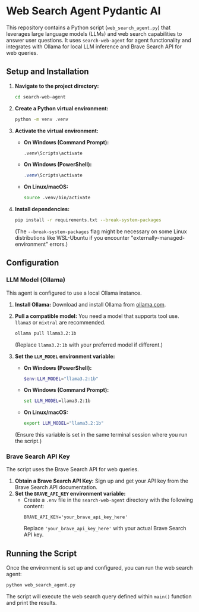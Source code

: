 # Web Search Agent Pydantic AI

This repository contains a Python script (`web_search_agent.py`) that leverages large language models (LLMs) and web search capabilities to answer user questions. It uses `search-web-agent` for agent functionality and integrates with Ollama for local LLM inference and Brave Search API for web queries.

## Setup and Installation

1.  **Navigate to the project directory:**
    ```bash
    cd search-web-agent
    ```

2.  **Create a Python virtual environment:**
    ```bash
    python -m venv .venv
    ```

3.  **Activate the virtual environment:**
    *   **On Windows (Command Prompt):**
        ```cmd
        .venv\Scripts\activate
        ```
    *   **On Windows (PowerShell):**
        ```powershell
        .venv\Scripts\activate
        ```
    *   **On Linux/macOS:**
        ```bash
        source .venv/bin/activate
        ```

4.  **Install dependencies:**
    ```bash
    pip install -r requirements.txt --break-system-packages
    ```
    (The `--break-system-packages` flag might be necessary on some Linux distributions like WSL-Ubuntu if you encounter "externally-managed-environment" errors.)

## Configuration

### LLM Model (Ollama)

This agent is configured to use a local Ollama instance.

1.  **Install Ollama:** Download and install Ollama from [ollama.com](https://ollama.com/).
2.  **Pull a compatible model:** You need a model that supports tool use. `llama3` or `mixtral` are recommended.
    ```bash
    ollama pull llama3.2:1b
    ```
    (Replace `llama3.2:1b` with your preferred model if different.)

3.  **Set the `LLM_MODEL` environment variable:**
    *   **On Windows (PowerShell):**
        ```powershell
        $env:LLM_MODEL="llama3.2:1b"
        ```
    *   **On Windows (Command Prompt):**
        ```cmd
        set LLM_MODEL=llama3.2:1b
        ```
    *   **On Linux/macOS:**
        ```bash
        export LLM_MODEL="llama3.2:1b"
        ```
    (Ensure this variable is set in the same terminal session where you run the script.)

### Brave Search API Key

The script uses the Brave Search API for web queries.

1.  **Obtain a Brave Search API Key:** Sign up and get your API key from the Brave Search API documentation.
2.  **Set the `BRAVE_API_KEY` environment variable:**
    *   Create a `.env` file in the `search-web-agent` directory with the following content:
        ```
        BRAVE_API_KEY='your_brave_api_key_here'
        ```
        Replace `'your_brave_api_key_here'` with your actual Brave Search API key.

## Running the Script

Once the environment is set up and configured, you can run the web search agent:

```bash
python web_search_agent.py
```

The script will execute the web search query defined within `main()` function and print the results.
